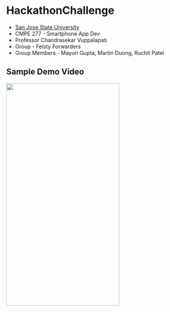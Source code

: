 # HackathonChallenge
 
- [San Jose State University](http://www.sjsu.edu/)
- CMPE 277 - Smartphone App Dev
- Professor Chandrasekar Vuppalapati
- Group - Feisty Forwarders
- Group Members - Mayuri Gupta, Martin Duong, Ruchit Patel




## Sample Demo Video
<img src="https://github.com/mayurigupta01/hackathonChallenge/blob/master/screen-20220424-130403.mp4" width="300" height="590">

